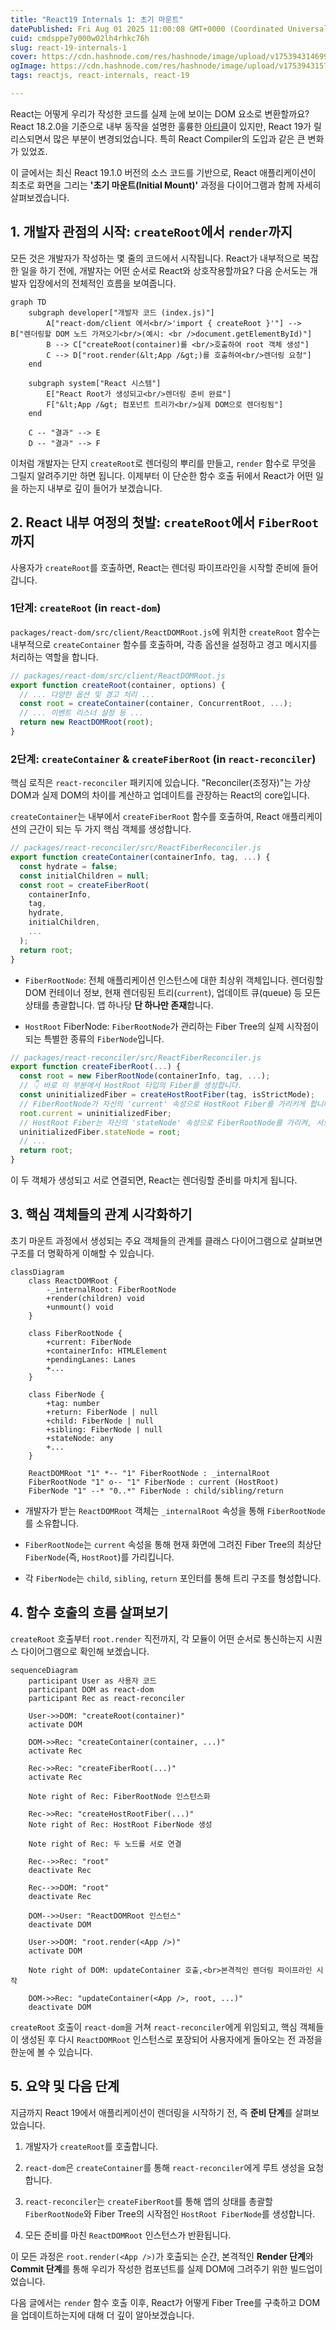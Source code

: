 ```yaml
---
title: "React19 Internals 1: 초기 마운트"
datePublished: Fri Aug 01 2025 11:00:08 GMT+0000 (Coordinated Universal Time)
cuid: cmdsppe7y000w02lh4rhkc76h
slug: react-19-internals-1
cover: https://cdn.hashnode.com/res/hashnode/image/upload/v1753943146993/407f3f8c-41c2-482d-af03-f396a0c2ac03.png
ogImage: https://cdn.hashnode.com/res/hashnode/image/upload/v1753943157182/ab529a49-e8bb-4316-bcd6-d4ef1580b86d.png
tags: reactjs, react-internals, react-19

---
```


React는 어떻게 우리가 작성한 코드를 실제 눈에 보이는 DOM 요소로 변환할까요? React 18.2.0을 기준으로 내부 동작을 설명한 훌륭한 [아티클](https://ted-projects.com/react-internals-deep-dive-2)이 있지만, React 19가 릴리스되면서 많은 부분이 변경되었습니다. 특히 React Compiler의 도입과 같은 큰 변화가 있었죠.

이 글에서는 최신 React 19.1.0 버전의 소스 코드를 기반으로, React 애플리케이션이 최초로 화면을 그리는 **'초기 마운트(Initial Mount)'** 과정을 다이어그램과 함께 자세히 살펴보겠습니다.

## 1\. 개발자 관점의 시작: `createRoot`에서 `render`까지

모든 것은 개발자가 작성하는 몇 줄의 코드에서 시작됩니다. React가 내부적으로 복잡한 일을 하기 전에, 개발자는 어떤 순서로 React와 상호작용할까요? 다음 순서도는 개발자 입장에서의 전체적인 흐름을 보여줍니다.

```mermaid
graph TD
    subgraph developer["개발자 코드 (index.js)"]
        A["react-dom/client 에서<br/>'import { createRoot }'"] --> B["렌더링할 DOM 노드 가져오기<br/>(예시: <br />document.getElementById)"]
        B --> C["createRoot(container)를 <br/>호출하여 root 객체 생성"]
        C --> D["root.render(&lt;App /&gt;)를 호출하여<br/>렌더링 요청"]
    end

    subgraph system["React 시스템"]
        E["React Root가 생성되고<br/>렌더링 준비 완료"]
        F["&lt;App /&gt; 컴포넌트 트리가<br/>실제 DOM으로 렌더링됨"]
    end

    C -- "결과" --> E
    D -- "결과" --> F
```

이처럼 개발자는 단지 `createRoot`로 렌더링의 뿌리를 만들고, `render` 함수로 무엇을 그릴지 알려주기만 하면 됩니다. 이제부터 이 단순한 함수 호출 뒤에서 React가 어떤 일을 하는지 내부로 깊이 들어가 보겠습니다.

## 2\. React 내부 여정의 첫발: `createRoot`에서 `FiberRoot`까지

사용자가 `createRoot`를 호출하면, React는 렌더링 파이프라인을 시작할 준비에 들어갑니다.

### **1단계:** `createRoot` (in `react-dom`)

`packages/react-dom/src/client/ReactDOMRoot.js`에 위치한 `createRoot` 함수는 내부적으로 `createContainer` 함수를 호출하며, 각종 옵션을 설정하고 경고 메시지를 처리하는 역할을 합니다.

```javascript
// packages/react-dom/src/client/ReactDOMRoot.js
export function createRoot(container, options) {
  // ... 다양한 옵션 및 경고 처리 ...
  const root = createContainer(container, ConcurrentRoot, ...);
  // ... 이벤트 리스너 설정 등 ...
  return new ReactDOMRoot(root);
}
```

### **2단계:** `createContainer` & `createFiberRoot` (in `react-reconciler`)

핵심 로직은 `react-reconciler` 패키지에 있습니다. "Reconciler(조정자)"는 가상 DOM과 실제 DOM의 차이를 계산하고 업데이트를 관장하는 React의 core입니다.

`createContainer`는 내부에서 `createFiberRoot` 함수를 호출하여, React 애플리케이션의 근간이 되는 두 가지 핵심 객체를 생성합니다.

```javascript
// packages/react-reconciler/src/ReactFiberReconciler.js
export function createContainer(containerInfo, tag, ...) {
  const hydrate = false;
  const initialChildren = null;
  const root = createFiberRoot(
    containerInfo,
    tag,
    hydrate,
    initialChildren,
    ...
  );
  return root;
}
```

* `FiberRootNode`: 전체 애플리케이션 인스턴스에 대한 최상위 객체입니다. 렌더링할 DOM 컨테이너 정보, 현재 렌더링된 트리(`current`), 업데이트 큐(queue) 등 모든 상태를 총괄합니다. 앱 하나당 **단 하나만 존재**합니다.
    
* `HostRoot` FiberNode: `FiberRootNode`가 관리하는 Fiber Tree의 실제 시작점이 되는 특별한 종류의 `FiberNode`입니다.
    

```javascript
// packages/react-reconciler/src/ReactFiberReconciler.js
export function createFiberRoot(...) {
  const root = new FiberRootNode(containerInfo, tag, ...);
  // 👇 바로 이 부분에서 HostRoot 타입의 Fiber를 생성합니다.
  const uninitializedFiber = createHostRootFiber(tag, isStrictMode);
  // FiberRootNode가 자신의 'current' 속성으로 HostRoot Fiber를 가리키게 합니다.
  root.current = uninitializedFiber;
  // HostRoot Fiber는 자신의 'stateNode' 속성으로 FiberRootNode를 가리켜, 서로 참조하게 됩니다.
  uninitializedFiber.stateNode = root;
  // ...
  return root;
}
```

이 두 객체가 생성되고 서로 연결되면, React는 렌더링할 준비를 마치게 됩니다.

## 3\. 핵심 객체들의 관계 시각화하기

초기 마운트 과정에서 생성되는 주요 객체들의 관계를 클래스 다이어그램으로 살펴보면 구조를 더 명확하게 이해할 수 있습니다.

```mermaid
classDiagram
    class ReactDOMRoot {
        -_internalRoot: FiberRootNode
        +render(children) void
        +unmount() void
    }

    class FiberRootNode {
        +current: FiberNode
        +containerInfo: HTMLElement
        +pendingLanes: Lanes
        +...
    }

    class FiberNode {
        +tag: number
        +return: FiberNode | null
        +child: FiberNode | null
        +sibling: FiberNode | null
        +stateNode: any
        +...
    }

    ReactDOMRoot "1" *-- "1" FiberRootNode : _internalRoot
    FiberRootNode "1" o-- "1" FiberNode : current (HostRoot)
    FiberNode "1" --* "0..*" FiberNode : child/sibling/return
```

* 개발자가 받는 `ReactDOMRoot` 객체는 `_internalRoot` 속성을 통해 `FiberRootNode`를 소유합니다.
    
* `FiberRootNode`는 `current` 속성을 통해 현재 화면에 그려진 Fiber Tree의 최상단 `FiberNode`(즉, `HostRoot`)를 가리킵니다.
    
* 각 `FiberNode`는 `child`, `sibling`, `return` 포인터를 통해 트리 구조를 형성합니다.
    

## 4\. 함수 호출의 흐름 살펴보기

`createRoot` 호출부터 `root.render` 직전까지, 각 모듈이 어떤 순서로 통신하는지 시퀀스 다이어그램으로 확인해 보겠습니다.

```mermaid
sequenceDiagram
    participant User as 사용자 코드
    participant DOM as react-dom
    participant Rec as react-reconciler

    User->>DOM: "createRoot(container)"
    activate DOM

    DOM->>Rec: "createContainer(container, ...)"
    activate Rec

    Rec->>Rec: "createFiberRoot(...)"
    activate Rec

    Note right of Rec: FiberRootNode 인스턴스화
    
    Rec->>Rec: "createHostRootFiber(...)"
    Note right of Rec: HostRoot FiberNode 생성
    
    Note right of Rec: 두 노드를 서로 연결

    Rec-->>Rec: "root"
    deactivate Rec
    
    Rec-->>DOM: "root"
    deactivate Rec

    DOM-->>User: "ReactDOMRoot 인스턴스"
    deactivate DOM

    User->>DOM: "root.render(<App />)"
    activate DOM

    Note right of DOM: updateContainer 호출,<br>본격적인 렌더링 파이프라인 시작
    
    DOM->>Rec: "updateContainer(<App />, root, ...)"
    deactivate DOM
```

`createRoot` 호출이 `react-dom`을 거쳐 `react-reconciler`에게 위임되고, 핵심 객체들이 생성된 후 다시 `ReactDOMRoot` 인스턴스로 포장되어 사용자에게 돌아오는 전 과정을 한눈에 볼 수 있습니다.

## 5\. 요약 및 다음 단계

지금까지 React 19에서 애플리케이션이 렌더링을 시작하기 전, 즉 **준비 단계**를 살펴보았습니다.

1. 개발자가 `createRoot`를 호출합니다.
    
2. `react-dom`은 `createContainer`를 통해 `react-reconciler`에게 루트 생성을 요청합니다.
    
3. `react-reconciler`는 `createFiberRoot`를 통해 앱의 상태를 총괄할 `FiberRootNode`와 Fiber Tree의 시작점인 `HostRoot FiberNode`를 생성합니다.
    
4. 모든 준비를 마친 `ReactDOMRoot` 인스턴스가 반환됩니다.
    

이 모든 과정은 `root.render(<App />)`가 호출되는 순간, 본격적인 **Render 단계**와 **Commit 단계**를 통해 우리가 작성한 컴포넌트를 실제 DOM에 그려주기 위한 빌드업이었습니다.

다음 글에서는 `render` 함수 호출 이후, React가 어떻게 Fiber Tree를 구축하고 DOM을 업데이트하는지에 대해 더 깊이 알아보겠습니다.